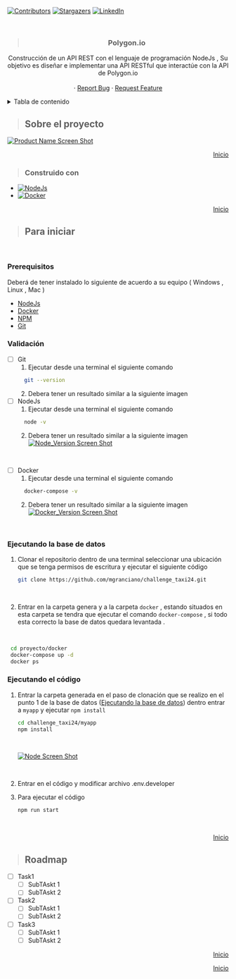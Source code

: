 <a name="inicio"></a>

[![Contributors][contributors-shield]][contributors-url]
[![Stargazers][stars-shield]][stars-url]
[![LinkedIn][linkedin-shield]][linkedin-url]


<!-- PROJECT LOGO -->
<br />
<div align="center">

 > <h3 align="center"> Polygon.io</h3>

  <p align="center">
    Construcción de un API REST con el lenguaje de programación NodeJs , Su objetivo es diseñar e implementar una API RESTful que interactúe con la API de Polygon.io
    <br />
    <br />
    ·
    <a href="https://github.com/mgranciano/polygon/issues">Report Bug</a>
    ·
    <a href="https://github.com/mgranciano/polygon/issues">Request Feature</a>
  </p>
</div>

<details>
  <summary>Tabla de contenido</summary>
  <ol>
    <li>
      <a href="#sobre-el-proyecto">Sobre el proyecto</a>
      <ul>
        <li><a href="#construido-con">Construido con</a></li>
      </ul>
    </li>
    <li>
      <a href="#para-inicar">Para iniciar</a>
      <ul>
         <li><a href="#prerequisitos">Prerequisitos</a></li>
         <li><a href="#validación">Validación</a></li>
         <li><a href="#ejecutando-la-base-de-datos">Ejecutando la base de datos</a></li>
         <li><a href="#ejecutando-el-código">Ejecutando el código</a></li>
      </ul>
    </li>
    <li><a href="#roadmap">Roadmap</a></li>
    <li><a href="#uso">Uso</a></li>
  </ol>
</details>



<!-- ABOUT THE PROJECT -->
> ## Sobre el proyecto

[![Product Name Screen Shot][product-screenshot]](https://github.com/mgranciano/polygon)


<p align="right"><a href="#inicio">Inicio</a></p>



> ### Construido con

* [![NodeJs][NodeJs]][NodeJs-url]
* [![Docker][Docker]][Docker-url]

<p align="right"><a href="#inicio">Inicio</a></p>



<!-- GETTING STARTED -->
> ## Para iniciar

 <br />
 
 ### Prerequisitos

Deberá de tener instalado lo siguiente de acuerdo a su equipo ( Windows , Linux , Mac )

* [NodeJs](https://nodejs.org/en/download)
* [Docker](https://www.docker.com/products/docker-desktop)
* [NPM](https://docs.npmjs.com/downloading-and-installing-node-js-and-npm)
* [Git](https://git-scm.com)

### Validación

- [ ] Git
  1. Ejecutar desde una terminal el siguiente comando   
   ```sh
     git --version
   ```  
  2. Debera tener un resultado similar a la siguiente imagen
- [ ] NodeJs
  1. Ejecutar desde una terminal el siguiente comando   
   ```sh
     node -v
   ```  
   2. Debera tener un resultado similar a la siguiente imagen
    [![Node_Version Screen Shot][node-version-screenshot]](https://github.com/mgranciano/challenge_taxi24)
<br />

- [ ] Docker
  1. Ejecutar desde una terminal el siguiente comando   
   ```sh
     docker-compose -v
   ```  
   2. Debera tener un resultado similar a la siguiente imagen
    [![Docker_Version Screen Shot][docker-version-screenshot]](https://github.com/mgranciano/challenge_taxi24)
    
<br />

### Ejecutando la base de datos

1. Clonar el repositorio dentro de una terminal seleccionar una ubicación que se tenga permisos de escritura y ejecutar el siguiente código
   ```sh
   git clone https://github.com/mgranciano/challenge_taxi24.git
   ```
   <br />

2. Entrar en la carpeta genera y a la carpeta `docker` , estando situados en esta carpeta se tendra que ejecutar el comando `docker-compose` , si todo esta correcto la base de datos quedara levantada .

 <br />

   ```sh
    cd proyecto/docker
    docker-compose up -d
    docker ps
   ```

### Ejecutando el código

1. Entrar la carpeta generada en el paso de clonación que se realizo en el punto 1 de la base de datos (<a href="#ejecutando-la-base-de-datos">Ejecutando la base de datos</a>) dentro entrar a `myapp` y ejecutar `npm install`
   ```sh
   cd challenge_taxi24/myapp
   npm install
   ```
   <br />
   
   [![Node Screen Shot][node-screenshot]](https://github.com/mgranciano/challenge_taxi24)
   
   <br />
2. Entrar en el código y modificar archivo .env.developer
   
   
3. Para ejecutar el código  
   ```sh
   npm run start
   ```
<br />
<p align="right"><a href="#inicio">Inicio</a></p>

<!-- ROADMAP -->
> ## Roadmap

- [ ] Task1
    - [ ] SubTAskt 1
    - [ ] SubTAskt 2
- [ ] Task2
    - [ ] SubTAskt 1
    - [ ] SubTAskt 2
- [ ] Task3
    - [ ] SubTAskt 1
    - [ ] SubTAskt 2

<p align="right"><a href="#inicio">Inicio</a></p>





<p align="right"><a href="#inicio">Inicio</a></p>

<!-- MARKDOWN LINKS & IMAGES -->
<!-- https://www.markdownguide.org/basic-syntax/#reference-style-links -->
[linkedin-shield]: https://img.shields.io/badge/-LinkedIn-black.svg?style=for-the-badge&logo=linkedin&colorB=555
[linkedin-url]: [https://www.linkedin.com/in/moises-granciano-2840b6197](https://www.linkedin.com/in/moises-granciano-2840b6197)
[contributors-shield]: https://img.shields.io/github/contributors/mgranciano/challenge_taxi24.svg?style=for-the-badge
[contributors-url]: [https://github.com/mgranciano/challenge_taxi24/graphs/contributors](https://github.com/mgranciano/challenge_taxi24/graphs/contributors)
[stars-shield]: https://img.shields.io/github/stars/mgranciano/challenge_taxi24.svg?style=for-the-badge
[stars-url]: https://github.com/mgranciano/challenge_taxi24/stargazers
[product-screenshot]: img/screen02.png
[node-version-screenshot]: img/node01.png
[node-screenshot]: img/node02.png
[postman-screenshot]: img/postman01.png
[docker-version-screenshot]: img/docker01.png
[coordenadas-screenshot]: img/coords01.png
[docker-compose-screenshot]: img/docker02.png
[swagger-screenshot]: img/swagger01.png
[NodeJs]: https://img.shields.io/badge/nodejs-C0C0C0?style=for-the-badge&logo=nodedotjs&logoColor=008000
[NodeJs-url]: https://nodejs.org/
[Express]: https://img.shields.io/badge/expressjs-C0C0C0?style=for-the-badge&logo=expressjs&logoColor=white
[Express-url]: https://expressjs.com/
[Swagger]: https://img.shields.io/badge/swagger-C0C0C0?style=for-the-badge&logo=swagger&logoColor=33FF66
[Swagger-url]: https://swagger.io/
[Docker]: https://img.shields.io/badge/docker-C0C0C0?style=for-the-badge&logo=docker&logoColor=0066FF
[Docker-url]: https://www.docker.com/
[mongoose]: https://img.shields.io/badge/mongoosee-C0C0C0?style=for-the-badge&logo=mongooseejs&logoColor=CC3333
[mongoose-url]: https://mongoosejs.com/
[MongoDB]: https://img.shields.io/badge/mongodb-C0C0C0?style=for-the-badge&logo=mongodb&logoColor=00FF66
[MongoDB-url]: https://www.mongodb.com/
[Jest]: https://img.shields.io/badge/jest-C0C0C0?style=for-the-badge&logo=jest&logoColor=00FF66
[Jest-url]: https://jestjs.io/
